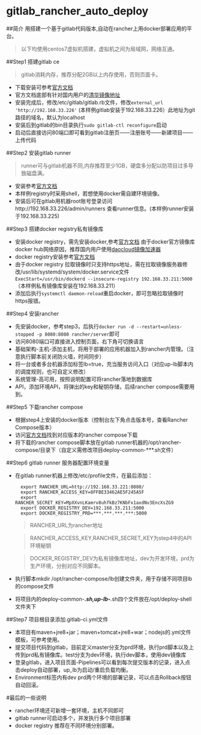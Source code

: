 # gitlab_rancher_auto_deploy
##简介
用搭建一个基于gitlab代码版本,自动在rancher上用docker部署应用的平台。
>以下均使用centos7虚拟机搭建，虚拟机之间为局域网，网络互通。

##Step1 搭建gitlab ce
>gitlab消耗内存，推荐分配2GB以上内存使用，否则页面卡。

+ 下载安装可参考[官方文档](https://about.gitlab.com/downloads/#centos7)
+ 官方文档底部有针对国内用户的[清华镜像地址](https://mirror.tuna.tsinghua.edu.cn/help/gitlab-ce/)
+ 安装完成后，修改/etc/gitlab/gitlab.rb文件，修改``external_url 'http://192.168.33.226'`` (本样例gitlab安装于192.168.33.226）此地址为git路径的域名，默认为localhost
+ 安装后到gitlab的bin目录执行``sudo gitlab-ctl reconfigure``启动
+ 启动后直接访问80端口即可看到gitlab注册页——注册账号——新建项目——上传代码

##Step2 安装gitlab runner
>runner可与gitlab机器不同,内存推荐至少1GB，硬盘多分配以防项目过多导致磁盘满。

+ 安装参考[官方文档](https://docs.gitlab.com/runner/install/linux-manually.html)
+ 本样例registry时采用shell，若想使用docker需自建环境镜像。
+ 安装后可在gitlab用机器root账号登录访问http://192.168.33.226/admin/runners 查看runner信息。(本样例runner安装于192.168.33.225)

##Step3 搭建docker registry私有镜像库
+ 安装docker registry，需先安装docker,参考[官方文档](https://docs.docker.com/engine/installation/linux/centos/)
由于docker官方镜像库docker hub网络原因，推荐国内用户使用[daocloud镜像加速器](https://www.daocloud.io/mirror.html)
+ docker registry安装参考[官方文档](https://docs.docker.com/registry/)
+ 由于docker registry 拉取镜像时只支持https地址，需在拉取镜像服务器修改/usr/lib/systemd/system/docker.service文件
``ExecStart=/usr/bin/dockerd --insecure-registry 192.168.33.211:5000``（本样例私有镜像库安装在192.168.33.211）
+ 添加后执行``systemctl daemon-reload``重启docker，即可忽略拉取镜像时https报错。

##Step4 安装rancher
+ 先安装docker，参考step3，后执行``docker run -d --restart=unless-stopped -p 8080:8080 rancher/server``即可
+ 访问8080端口可直接进入控制页面，右下角可切换语言
+ 基础架构-主机-添加主机，将用于部署的应用机器加入到rancher内管理。（注意执行脚本前关闭防火墙，时间同步）
+ 将一台或者多台机器添加标签lb=true，充当服务访问入口（对应up-lb脚本内的调度规则，也可自定义修改）
+ 系统管理-高可用，按照说明配置可将rancher落地到数据库
+ API，添加环境API，将弹出的key和秘钥存储，后续rancher compose需要用到。

##Step5 下载rancher compose
+ 根据step4上安装的docker版本（控制台左下角点击版本号，查看Rancher Compose版本）
+ 访问[官方文档](https://github.com/rancher/rancher-compose/releases)找到对应版本的rancher compose下载
+ 将下载的rancher compose脚本放在gitlab runner机器的/opt/rancher-compose/目录下（自定义需修改项目deploy-common-***.sh文件）

##Step6 gitlab runner 服务器配置环境变量
+ 在gitlab runner机器上修改/etc/profile文件，在最后添加：

  ```
    export RANCHER_URL=http://192.168.33.221:8080/
    export RANCHER_ACCESS_KEY=8FFBE33462AE5F245A5F
    export RANCHER_SECRET_KEY=MpXXvnLKamrv8uhfkBz7KNbFx1axdNv3EncXsZG9
    export DOCKER_REGISTRY_DEV=192.168.33.211:5000
    export DOCKER_REGISTRY_PRD=***.***.***.***:5000
  ```
  >RANCHER_URL为rancher地址
  
  >RANCHER_ACCESS_KEY,RANCHER_SECRET_KEY为step4中的API环境秘钥
  
  >DOCKER_REGISTRY_DEV为私有镜像库地址，dev为开发环境，prd为生产环境，分别对应不同脚本。
  
+ 执行脚本mkdir /opt/rancher-compose/lb创建文件夹，用于存储不同项目lb的compose文件
+ 将项目内的deploy-common-***.sh,up-lb-***.sh四个文件放在/opt/deploy-shell文件夹下

##Step7 项目根目录添加.gitlab-ci.yml文件
+ 本项目有maven+jre8+jar；maven+tomcat+jre8+war；nodejs的.yml文件模板，可参考使用。
+ 提交项目代码到gitlab，目前定义master分支为prd环境，执行prd脚本以及上传到prd私有镜像库。test分支为dev环境，执行dev脚本，使用dev镜像库
+ 登录gitlab，进入项目页面-Pipelines可以看到每次提交版本的记录，进入点击deploy自动部署，up_lb为启动/重启负载均衡。
+ Environment标签内有dev prd两个环境的部署记录，可以点击Rollback按钮自动回滚。

#最后的一些说明
+ rancher环境还可新增一套环境，主机不同即可
+ gitlab runner可启动多个，并发执行多个项目部署
+ docker registry 推荐在不同环境分别部署。